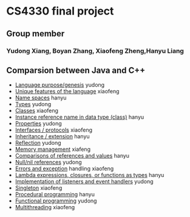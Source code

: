 # CS4330  final project
## Group member
### Yudong Xiang, Boyan Zhang, Xiaofeng Zheng,Hanyu Liang
## Comparsion between Java and C++

* [Language purpose/genesis](https://github.com/hentai27/CS4330finalproject/blob/master/Language%20purpose.md) yudong
* [Unique features of the language](https://github.com/xzzff/CS4330finalproject/blob/master/unique_features_of_the_language.md) xiaofeng
* [Name spaces](https://github.com/hentai/CS4330finalproject/blob/master/name_spaces.md) hanyu
* [Types](https://github.com/hentai/CS4330finalproject/blob/master/types.md) yudong
* [Classes](https://github.com/hentai/CS4330finalproject/blob/master/classes.md) xiaofeng
* [Instance reference name in data type (class)](https://github.com/hentai/CS4330finalproject/blob/master/instance_reference_name.md) hanyu
* [Properties](https://github.com/hentai/CS4330finalproject/blob/master/properties.md) yudong
* [Interfaces / protocols](https://github.com/hentai/CS4330finalproject/blob/master/interfaces.md) xiaofeng
* [Inheritance / extension](https://github.com/hentai/CS4330finalproject/blob/master/inheritance.md) hanyu
* [Reflection](https://github.com/hentai/CS4330finalproject/blob/master/reflection.md) yudong
* [Memory management](https://github.com/hentai/CS4330finalproject/blob/master/memory_management.md) xiafeng
* [Comparisons of references and values](https://github.com/hentai/CS4330finalproject/blob/master/reference_values.md) hanyu
* [Null/nil references](https://github.com/hentai/CS4330finalproject/blob/master/null_references.md) yudong
* [Errors and exception](https://github.com/hentai/CS4330finalproject/blob/master/errors_exception.md) handling xiaofeng
* [Lambda expressions, closures, or functions as types](https://github.com/hentai/CS4330finalproject/blob/master/lambda.md) hanyu
* [Implementation of listeners and event handlers](https://github.com/hentai/CS4330finalproject/blob/master/implementation.md) yudong
* [Singleton](https://github.com/hentai/CS4330finalproject/blob/master/singleton.md) xiaofeng
* [Procedural programming](https://github.com/hentai/CS4330finalproject/blob/master/procedural_programming.md) hanyu
* [Functional programming](https://github.com/hentai/CS4330finalproject/blob/master/functional_programming.md) yudong
* [Multithreading](https://github.com/hentai/CS4330finalproject/blob/master/multithreading.md) xiaofeng
